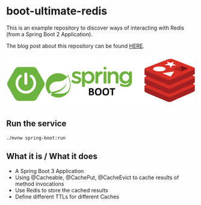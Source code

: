 # boot-ultimate-redis
This is an example repository to discover ways of interacting with Redis (from a Spring Boot 2 Application).

The blog post about this repository can be found [HERE](https://programmerfriend.com/ultimate-guide-to-redis-cache-with-spring-boot-2-and-spring-data-redis/?gthb).

![Spring Boot Redis](https://github.com/programmerfriend/programmerfriend.github.io/blob/master/img/content/robust-boot_title.png?raw=true "Spring Boot Redis")

## Run the service
```shell
./mvnw spring-boot:run
```

## What it is / What it does
* A Spring Boot 3 Application
* Using @Cacheable, @CachePut, @CacheEvict to cache results of method invocations
* Use Redis to store the cached results
* Define different TTLs for different Caches
